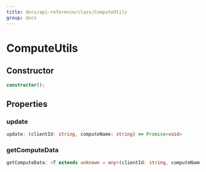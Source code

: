 ```yaml
---
title: docs/api-reference/class/ComputeUtils
group: docs
---
```


# ComputeUtils

## Constructor

```ts
constructor();
```

## Properties

### update

```ts
update: (clientId: string, computeName: string) => Promise<void>
```

### getComputeData

```ts
getComputeData: <T extends unknown = any>(clientId: string, computeName: string) => Promise<T>
```
